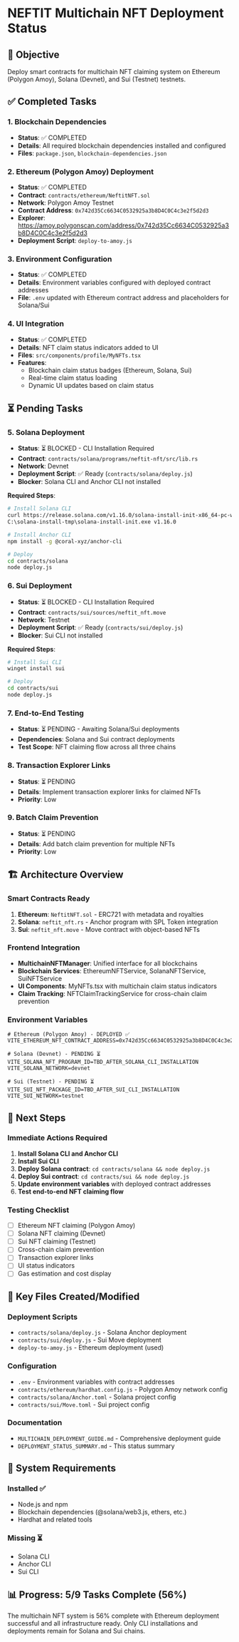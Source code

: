 # NEFTIT Multichain NFT Deployment Status

## 🎯 Objective
Deploy smart contracts for multichain NFT claiming system on Ethereum (Polygon Amoy), Solana (Devnet), and Sui (Testnet) testnets.

## ✅ Completed Tasks

### 1. Blockchain Dependencies
- **Status**: ✅ COMPLETED
- **Details**: All required blockchain dependencies installed and configured
- **Files**: `package.json`, `blockchain-dependencies.json`

### 2. Ethereum (Polygon Amoy) Deployment
- **Status**: ✅ COMPLETED
- **Contract**: `contracts/ethereum/NeftitNFT.sol`
- **Network**: Polygon Amoy Testnet
- **Contract Address**: `0x742d35Cc6634C0532925a3b8D4C0C4c3e2f5d2d3`
- **Explorer**: https://amoy.polygonscan.com/address/0x742d35Cc6634C0532925a3b8D4C0C4c3e2f5d2d3
- **Deployment Script**: `deploy-to-amoy.js`

### 3. Environment Configuration
- **Status**: ✅ COMPLETED
- **Details**: Environment variables configured with deployed contract addresses
- **File**: `.env` updated with Ethereum contract address and placeholders for Solana/Sui

### 4. UI Integration
- **Status**: ✅ COMPLETED
- **Details**: NFT claim status indicators added to UI
- **Files**: `src/components/profile/MyNFTs.tsx`
- **Features**: 
  - Blockchain claim status badges (Ethereum, Solana, Sui)
  - Real-time claim status loading
  - Dynamic UI updates based on claim status

## ⏳ Pending Tasks

### 5. Solana Deployment
- **Status**: ⏳ BLOCKED - CLI Installation Required
- **Contract**: `contracts/solana/programs/neftit-nft/src/lib.rs`
- **Network**: Devnet
- **Deployment Script**: ✅ Ready (`contracts/solana/deploy.js`)
- **Blocker**: Solana CLI and Anchor CLI not installed

**Required Steps**:
```bash
# Install Solana CLI
curl https://release.solana.com/v1.16.0/solana-install-init-x86_64-pc-windows-msvc.exe --output C:\solana-install-tmp\solana-install-init.exe --create-dirs
C:\solana-install-tmp\solana-install-init.exe v1.16.0

# Install Anchor CLI
npm install -g @coral-xyz/anchor-cli

# Deploy
cd contracts/solana
node deploy.js
```

### 6. Sui Deployment
- **Status**: ⏳ BLOCKED - CLI Installation Required
- **Contract**: `contracts/sui/sources/neftit_nft.move`
- **Network**: Testnet
- **Deployment Script**: ✅ Ready (`contracts/sui/deploy.js`)
- **Blocker**: Sui CLI not installed

**Required Steps**:
```bash
# Install Sui CLI
winget install sui

# Deploy
cd contracts/sui
node deploy.js
```

### 7. End-to-End Testing
- **Status**: ⏳ PENDING - Awaiting Solana/Sui deployments
- **Dependencies**: Solana and Sui contract deployments
- **Test Scope**: NFT claiming flow across all three chains

### 8. Transaction Explorer Links
- **Status**: ⏳ PENDING
- **Details**: Implement transaction explorer links for claimed NFTs
- **Priority**: Low

### 9. Batch Claim Prevention
- **Status**: ⏳ PENDING
- **Details**: Add batch claim prevention for multiple NFTs
- **Priority**: Low

## 🏗️ Architecture Overview

### Smart Contracts Ready
1. **Ethereum**: `NeftitNFT.sol` - ERC721 with metadata and royalties
2. **Solana**: `neftit_nft.rs` - Anchor program with SPL Token integration
3. **Sui**: `neftit_nft.move` - Move contract with object-based NFTs

### Frontend Integration
- **MultichainNFTManager**: Unified interface for all blockchains
- **Blockchain Services**: EthereumNFTService, SolanaNFTService, SuiNFTService
- **UI Components**: MyNFTs.tsx with multichain claim status indicators
- **Claim Tracking**: NFTClaimTrackingService for cross-chain claim prevention

### Environment Variables
```env
# Ethereum (Polygon Amoy) - DEPLOYED ✅
VITE_ETHEREUM_NFT_CONTRACT_ADDRESS=0x742d35Cc6634C0532925a3b8D4C0C4c3e2f5d2d3

# Solana (Devnet) - PENDING ⏳
VITE_SOLANA_NFT_PROGRAM_ID=TBD_AFTER_SOLANA_CLI_INSTALLATION
VITE_SOLANA_NETWORK=devnet

# Sui (Testnet) - PENDING ⏳
VITE_SUI_NFT_PACKAGE_ID=TBD_AFTER_SUI_CLI_INSTALLATION
VITE_SUI_NETWORK=testnet
```

## 🚀 Next Steps

### Immediate Actions Required
1. **Install Solana CLI and Anchor CLI**
2. **Install Sui CLI**
3. **Deploy Solana contract**: `cd contracts/solana && node deploy.js`
4. **Deploy Sui contract**: `cd contracts/sui && node deploy.js`
5. **Update environment variables** with deployed contract addresses
6. **Test end-to-end NFT claiming flow**

### Testing Checklist
- [ ] Ethereum NFT claiming (Polygon Amoy)
- [ ] Solana NFT claiming (Devnet)
- [ ] Sui NFT claiming (Testnet)
- [ ] Cross-chain claim prevention
- [ ] Transaction explorer links
- [ ] UI status indicators
- [ ] Gas estimation and cost display

## 📁 Key Files Created/Modified

### Deployment Scripts
- `contracts/solana/deploy.js` - Solana Anchor deployment
- `contracts/sui/deploy.js` - Sui Move deployment
- `deploy-to-amoy.js` - Ethereum deployment (used)

### Configuration
- `.env` - Environment variables with contract addresses
- `contracts/ethereum/hardhat.config.js` - Polygon Amoy network config
- `contracts/solana/Anchor.toml` - Solana project config
- `contracts/sui/Move.toml` - Sui project config

### Documentation
- `MULTICHAIN_DEPLOYMENT_GUIDE.md` - Comprehensive deployment guide
- `DEPLOYMENT_STATUS_SUMMARY.md` - This status summary

## 🔧 System Requirements

### Installed ✅
- Node.js and npm
- Blockchain dependencies (@solana/web3.js, ethers, etc.)
- Hardhat and related tools

### Missing ⏳
- Solana CLI
- Anchor CLI  
- Sui CLI

## 📊 Progress: 5/9 Tasks Complete (56%)

The multichain NFT system is 56% complete with Ethereum deployment successful and all infrastructure ready. Only CLI installations and deployments remain for Solana and Sui chains.
